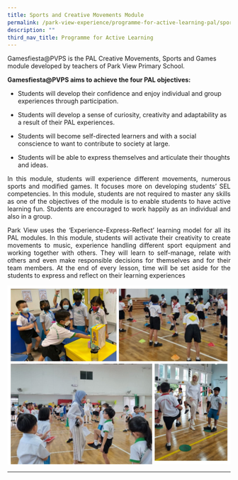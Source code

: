 ```yaml
---
title: Sports and Creative Movements Module
permalink: /park-view-experience/programme-for-active-learning-pal/sports-and-creative-movements-module/
description: ""
third_nav_title: Programme for Active Learning
---
```

Gamesfiesta@PVPS is the PAL Creative Movements, Sports and Games module developed by teachers of Park View Primary School.

<b>Gamesfiesta@PVPS aims to achieve the four PAL objectives: </b>

*   Students will develop their confidence and enjoy individual and group experiences through participation.

*   Students will develop a sense of curiosity, creativity and adaptability as a result of their PAL experiences.

*   Students will become self-directed learners and with a social conscience to want to contribute to society at large.

*   Students will be able to express themselves and articulate their thoughts and ideas.

<p align="justify">In this module, students will experience different movements, numerous sports and modified games. It focuses more on developing students’ SEL competencies. In this module, students are not required to master any skills as one of the objectives of the module is to enable students to have active learning fun. Students are encouraged to work happily as an individual and also in a group.

<p align="justify">Park View uses the ‘Experience-Express-Reflect’ learning model for all its PAL modules. In this module, students will activate their creativity to create movements to music, experience handling different sport equipment and working together with others. They will learn to self-manage, relate with others and even make responsible decisions for themselves and for their team members. At the end of every lesson, time will be set aside for the students to express and reflect on their learning experiences

![](/images/Park%20View%20Experience/PAL_SCM_2023.jpg)

---